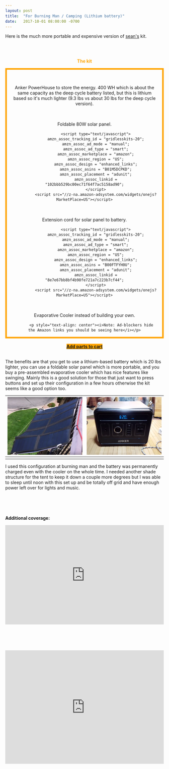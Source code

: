 ```yaml
---
layout: post
title:  "For Burning Man / Camping (Lithium battery)"
date:   2017-10-01 08:00:00 -0700
---
```


Here is the much more portable and expensive version of <a href="/2017/09/06/burning-man-update.html">sean's</a> kit.






<div style="text-align: center">
<br><br>
<p style="color: orange;"><b>The kit</b></p>
<div style="border: 5px solid orange; padding-left: 15px; padding-right: 15px">      
    
<br><br>Anker PowerHouse to store the energy. 400 WH which is about the same capacity as the deep cycle battery listed, but this is lithium based so it's much lighter (9.3 lbs vs about 30 lbs for the deep cycle version).
            <script type="text/javascript">
            amzn_assoc_tracking_id = "gridlesskits-20";
            amzn_assoc_ad_mode = "manual";
            amzn_assoc_ad_type = "smart";
            amzn_assoc_marketplace = "amazon";
            amzn_assoc_region = "US";
            amzn_assoc_design = "enhanced_links";
            amzn_assoc_asins = "B0196GQAKM";
            amzn_assoc_placement = "adunit";
            amzn_assoc_linkid = "6eba6eb858becc3da70e55d728b52ba4";
            </script>
            <script src="//z-na.amazon-adsystem.com/widgets/onejs?MarketPlace=US"></script>
          
<br><br>          Foldable 80W solar panel.

              <script type="text/javascript">
              amzn_assoc_tracking_id = "gridlesskits-20";
              amzn_assoc_ad_mode = "manual";
              amzn_assoc_ad_type = "smart";
              amzn_assoc_marketplace = "amazon";
              amzn_assoc_region = "US";
              amzn_assoc_design = "enhanced_links";
              amzn_assoc_asins = "B01M5DCPKD";
              amzn_assoc_placement = "adunit";
              amzn_assoc_linkid = "102bbb529bc00ec71f64f7ac5158ad90";
              </script>
              <script src="//z-na.amazon-adsystem.com/widgets/onejs?MarketPlace=US"></script>
 
 <br><br>Extension cord for solar panel to battery.          
            
              <script type="text/javascript">
              amzn_assoc_tracking_id = "gridlesskits-20";
              amzn_assoc_ad_mode = "manual";
              amzn_assoc_ad_type = "smart";
              amzn_assoc_marketplace = "amazon";
              amzn_assoc_region = "US";
              amzn_assoc_design = "enhanced_links";
              amzn_assoc_asins = "B00FTFYH0U";
              amzn_assoc_placement = "adunit";
              amzn_assoc_linkid = "8e7e67bb8bf4b98fe721a7c223b7cf44";
              </script>
              <script src="//z-na.amazon-adsystem.com/widgets/onejs?MarketPlace=US"></script>
          
 <br><br>
 Evaporative Cooler instead of building your own. 
          <script type="text/javascript">
          amzn_assoc_tracking_id = "gridlesskits-20";
          amzn_assoc_ad_mode = "manual";
          amzn_assoc_ad_type = "smart";
          amzn_assoc_marketplace = "amazon";
          amzn_assoc_region = "US";
          amzn_assoc_design = "enhanced_links";
          amzn_assoc_asins = "B007SNQ4FM";
          amzn_assoc_placement = "adunit";
          amzn_assoc_linkid = "307169baaee4d62da49e537c3ba55fc5";
          </script>
          <script src="//z-na.amazon-adsystem.com/widgets/onejs?MarketPlace=US"></script>
          
          <p style="text-align: center"><i>Note: Ad-blockers hide the Amazon links you should be seeing here</i></p>
 </div>
 <br>
<a class="btn btn-amazon" 
style="background-color: orange" 
target="_blank"
onclick="ga('send', 'event', 'Buy Button', 'clicked', 'Cart');"
href="http://www.amazon.com/gp/aws/cart/add.html?AssociateTag=gridlesskits-20&ASIN.1=B01M5DCPKD&Quantity.1=1&ASIN.2=B00FTFYH0U&Quantity.2=1&ASIN.3=B0196GQAKM&Quantity.3=1&ASIN.4=B007SNQ4FM&Quantity.4=1"><b>Add parts to cart</b></a>
<br><br>
</div>




The benefits are that you get to use a lithium-based battery which is 20 lbs lighter, you can use a foldable solar panel which is more portable, and you buy a pre-assembled evaporative cooler which has nice features like swinging. Mainly this is a good solution for those that just want to press buttons and set up their configuration in a few hours otherwise the kit seems like a good option too.

![](/img/charles/charles2.png) | ![](/img/charles/charles1.png)
:---------------------------:|:-------------------------:
							 |


I used this configuration at burning man and the battery was permanently charged even with the cooler on the whole time. I needed another shade structure for the tent to keep it down a couple more degrees but I was able to sleep until noon with this set up and be totally off grid and have enough power left over for lights and music.

<br><br><br>

<b>Additional coverage:</b>

<iframe width="100%" height="315" src="https://www.youtube.com/embed/GRpvvmub4Uc?rel=0&amp;showinfo=0" frameborder="0" allowfullscreen></iframe>

<br><br><br>

<iframe src="https://player.vimeo.com/video/162144410" width="100%" height="360" frameborder="0" webkitallowfullscreen mozallowfullscreen allowfullscreen></iframe>





